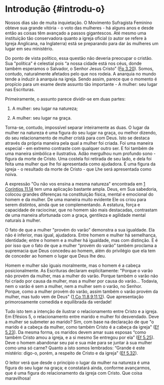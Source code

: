 # Introdução {#introdu-o}

Nossos dias são de muita inquietação. O Movimento Sufragista Feminino obteve sua grande vitória - o voto das mulheres - há alguns anos e desde então as coisas têm avançado a passos gigantescos. Até mesmo uma instituição tão conservadora quanto a igreja oficial (o autor se refere à Igreja Anglicana, na Inglaterra) está se preparando para dar às mulheres um lugar em seu ministério.

Do ponto de vista político, essa questão não deveria preocupar o cristão. Sua &quot;política&quot; é celestial pois “a nossa cidade está nos céus, donde também esperamos o Salvador, o Senhor Jesus Cristo” ([Fp 3.20](http://bibliaonline.com.br/acf/fp/3/20)). Somos, contudo, naturalmente afetados pelo que nos rodeia. A anarquia no mundo tende a induzir à anarquia na igreja. Sendo assim, parece que o momento é propício para um exame deste assunto tão importante - A mulher: seu lugar nas Escrituras.

Primeiramente, o assunto parece dividir-se em duas partes:

1.  A mulher: seu lugar na natureza;

2.  A mulher: seu lugar na graça.

Torna-se, contudo, impossível separar inteiramente as duas. O lugar da mulher na natureza é uma figura do seu lugar na graça, ou melhor dizendo, do seu relacionamento de mulher cristã para com Deus. Isto se destaca através da própria maneira pela qual a mulher foi criada. Foi uma maneira especial - em extremo contraste com qualquer outro ser. E foi também de uma maneira simbólica e ilustrativa. Adão mergulhou num profundo sono - figura da morte de Cristo. Uma costela foi retirada de seu lado, e dela foi feita uma mulher que lhe foi apresentada como ajudadora. É uma figura da igreja - o resultado da morte de Cristo - que Lhe será apresentada como noiva.

A expressão &quot;Ou não vos ensina a mesma natureza&quot; encontrada em [1 Coríntios 11.14](http://bibliaonline.com.br/acf/1co/11/14) tem uma aplicação bastante ampla. Deus, em Sua sabedoria, colocou grandes diferenças na constituição física, mental e emocional do homem e da mulher. De uma maneira muito evidente Ele os criou para serem distintos, ainda que se complementando. A estatura, força e capacidade de raciocinar, que no homem são mais destacadas, contrastam de uma maneira afortunada com a graça, gentileza e agilidade mental naturais à mulher.

O fato de que a mulher &quot;provém do varão&quot; demonstra a sua igualdade. Ela não é inferior, mas igual, ajudadora. Entre homem e mulher há semelhança, identidade; entre o homem e a mulher há igualdade, mas com distinção. E é por isso que o fato de que a mulher “provém do varão” também proclama a supremacia que Deus concedeu ao homem, além do privilégio que ela tem de conceder ao homem o lugar que Deus lhe deu.

Homem e mulher são iguais moralmente, mas o homem é a cabeça posicionalmente. As Escrituras declaram explicitamente: &quot;Porque o varão não provém da mulher, mas a mulher do varão. Porque também o varão não foi criado por causa da mulher, mas a mulher por causa do varão… Todavia, nem o varão é sem a mulher, nem a mulher sem o varão, no Senhor. Porque, como a mulher provém do varão, assim também o varão provém da mulher, mas tudo vem de Deus&quot; ([1 Co 11.8,9,11,12](http://bibliaonline.com.br/acf/1co/11/8,9,11,12)). Que apresentação primorosamente comedida e equilibrada da verdade!

Tudo isto tem a intenção de ilustrar o relacionamento entre Cristo e a igreja. Em Efésios 5, o relacionamento entre marido e mulher foi desvendado. Deve a mulher se submeter ao marido? Sim, com base na declaração de que &quot;o marido é a cabeça da mulher, como também Cristo é a cabeça da igreja&quot; ([Ef 5.23](http://bibliaonline.com.br/acf/ef/5/23)). Da mesma forma, os maridos devem amar suas esposas “como também Cristo amou a igreja, e a si mesmo Se entregou por ela” ([Ef 5.25](http://bibliaonline.com.br/acf/ef/5/25)). Deve o homem abandonar seu pai e sua mãe para se juntar à sua mulher como uma só carne? Quanto a isto somos lembrados: “Grande é este mistério: digo-o, porém, a respeito de Cristo e da igreja” ([Ef 5.32](http://bibliaonline.com.br/acf/ef/5/32)).

O leitor verá que desde o princípio o lugar da mulher na natureza é uma figura do seu lugar na graça; e constatará ainda, conforme avançarmos, que é uma figura do relacionamento da igreja com Cristo. Que coisa maravilhosa!